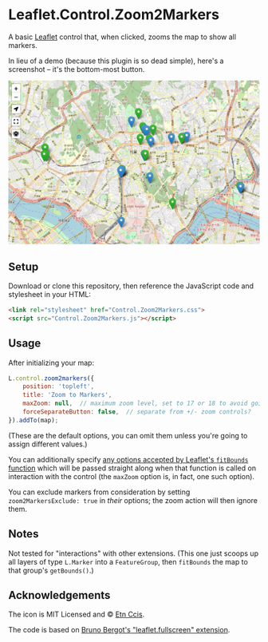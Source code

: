# Leaflet.Control.Zoom2Markers

A basic [Leaflet](https://leafletjs.com) control that, when clicked, zooms the map to show all markers.

In lieu of a demo (because this plugin is so dead simple), here's a screenshot – it's the bottom-most button.

![](screenshot.jpg)

## Setup

Download or clone this repository, then reference the JavaScript code and stylesheet in your HTML:

```html
<link rel="stylesheet" href="Control.Zoom2Markers.css">
<script src="Control.Zoom2Markers.js"></script>
```


## Usage

After initializing your map:

```js
L.control.zoom2markers({
    position: 'topleft',
    title: 'Zoom to Markers',
    maxZoom: null,  // maximum zoom level, set to 17 or 18 to avoid going in too close when there's only one marker
    forceSeparateButton: false,  // separate from +/- zoom controls?
}).addTo(map);
```

(These are the default options, you can omit them unless you're going to assign different values.)

You can additionally specify [any options accepted by Leaflet's `fitBounds` function](https://leafletjs.com/reference.html#fitbounds-options) which will be passed straight along when that function is called on interaction with the control (the `maxZoom` option is, in fact, one such option).

You can exclude markers from consideration by setting `zoom2MarkersExclude: true` in *their* options; the zoom action will then ignore them.


## Notes

Not tested for "interactions" with other extensions. (This one just scoops up all layers of type `L.Marker` into a `FeatureGroup`, then `fitBounds` the map to that group's `getBounds()`.)


## Acknowledgements

The icon is MIT Licensed and © [Etn Ccis](https://github.com/etn-ccis/blui-icons?ref=svgrepo.com).

The code is based on [Bruno Bergot's "leaflet.fullscreen" extension](https://github.com/brunob/leaflet.fullscreen).
